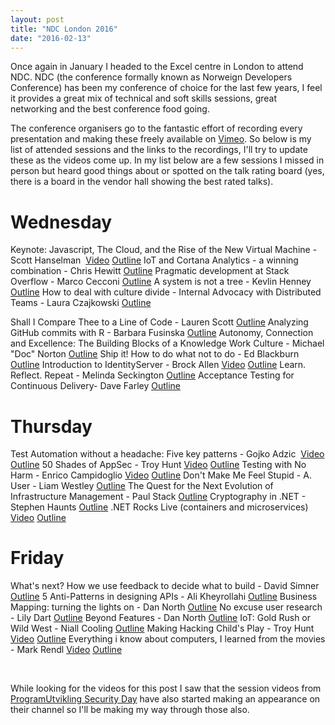 ```yaml
---
layout: post
title: "NDC London 2016"
date: "2016-02-13"
---
```


Once again in January I headed to the Excel centre in London to attend NDC. NDC (the conference formally known as Norweign Developers Conference) has been my conference of choice for the last few years, I feel it provides a great mix of technical and soft skills sessions, great networking and the best conference food going.

The conference organisers go to the fantastic effort of recording every presentation and making these freely available on [Vimeo](https://vimeo.com/channels/1027318). So below is my list of attended sessions and the links to the recordings, I'll try to update these as the videos come up. In my list below are a few sessions I missed in person but heard good things about or spotted on the talk rating board (yes, there is a board in the vendor hall showing the best rated talks).
<!--more-->
# **Wednesday**

Keynote: Javascript, The Cloud, and the Rise of the New Virtual Machine - Scott Hanselman  [Video](https://vimeo.com/153120762) [Outline](http://ndc-london.com/talk/keynote/) IoT and Cortana Analytics - a winning combination - Chris Hewitt [Outline](http://ndc-london.com/talk/iot-and-cortana-analytics-a-winning-combination/) Pragmatic development at Stack Overflow - Marco Cecconi [Outline](http://ndc-london.com/talk/pragmatic-development-at-stack-overflow/) A system is not a tree - Kevlin Henney [Outline](http://ndc-london.com/talk/a-system-is-not-a-tree/) How to deal with culture divide - Internal Advocacy with Distributed Teams - Laura Czajkowski [Outline](http://ndc-london.com/talk/how-to-deal-with-culture-divide-internal-advocacy-with-distributed-teams/)

Shall I Compare Thee to a Line of Code - Lauren Scott [Outline](http://ndc-london.com/talk/shall-i-compare-thee-to-a-line-of-code/) Analyzing GitHub commits with R - Barbara Fusinska [Outline](http://ndc-london.com/talk/analysing-github-commits-with-r/) Autonomy, Connection and Excellence: The Building Blocks of a Knowledge Work Culture - Michael "Doc" Norton [Outline](http://ndc-london.com/talk/analysing-github-commits-with-r/) Ship it! How to do what not to do - Ed Blackburn [Outline](http://ndc-london.com/talk/ship-it-how-to-do-what-not-to-do/) Introduction to IdentityServer - Brock Allen [Video](https://vimeo.com/154172925) [Outline](http://ndc-london.com/talk/introduction-to-identityserver/) Learn. Reflect. Repeat - Melinda Seckington [Outline](http://ndc-london.com/talk/learn-reflect-repeat/) Acceptance Testing for Continuous Delivery- Dave Farley [Outline](http://ndc-london.com/talk/acceptance-testing-for-continuous-delivery/)

# **Thursday**

Test Automation without a headache: Five key patterns - Gojko Adzic  [Video](https://vimeo.com/154289460) [Outline](http://ndc-london.com/talk/test-automation-without-a-headache-five-key-patterns/) 50 Shades of AppSec - Troy Hunt [Video](https://vimeo.com/153220272) [Outline](http://ndc-london.com/talk/50-shades-of-appsec/) Testing with No Harm - Enrico Campidoglio [Video](https://vimeo.com/154312751) [Outline](http://ndc-london.com/talk/testing-with-no-harm/) Don't Make Me Feel Stupid - A. User - Liam Westley [Outline](http://ndc-london.com/talk/dont-make-me-feel-stupid-a-user/) The Quest for the Next Evolution of Infrastructure Management - Paul Stack [Outline](http://ndc-london.com/talk/the-quest-for-the-next-evolution-of-infrastructure-management/) Cryptography in .NET - Stephen Haunts [Outline](http://ndc-london.com/talk/cryptography-in-net/) .NET Rocks Live (containers and microservices) [Video](https://vimeo.com/154848404) [Outline](http://ndc-london.com/talk/net-rocks-live/)

# **Friday**

What's next? How we use feedback to decide what to build - David Simner [Outline](http://ndc-london.com/talk/whats-next-how-we-use-feedback-to-decide-what-to-build/) 5 Anti-Patterns in designing APIs - Ali Kheyrollahi [Outline](http://ndc-london.com/talk/5-anti-patterns-in-designing-apis/) Business Mapping: turning the lights on - Dan North [Outline](http://ndc-london.com/talk/business-mapping-turning-the-lights-on/) No excuse user research - Lily Dart [Outline](http://ndc-london.com/talk/no-excuse-user-research/) Beyond Features - Dan North [Outline](http://ndc-london.com/talk/beyond-features/) IoT: Gold Rush or Wild West - Niall Cooling [Outline](http://ndc-london.com/talk/iot-gold-rush-or-wild-west/) Making Hacking Child's Play - Troy Hunt [Video](https://vimeo.com/153908385) [Outline](http://ndc-london.com/talk/making-hacking-childs-play/) Everything i know about computers, I learned from the movies - Mark Rendl [Video](https://vimeo.com/154025470) [Outline](http://ndc-london.com/talk/everything-i-know-about-computers-i-learned-from-the-movies/)

 

While looking for the videos for this post I saw that the session videos from [ProgramUtvikling Security Day](https://vimeo.com/channels/1027363) have also started making an appearance on their channel so I'll be making my way through those also.
